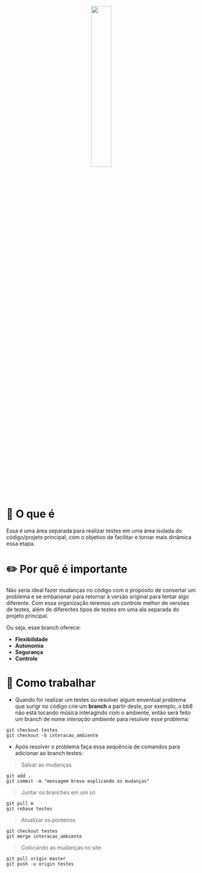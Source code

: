 
<p align="center" width="100%">
    <img width="33%" src="https://github.com/user-attachments/assets/325bb056-378b-4c98-8ddc-74a97417cbd5">
</p>

# 🔧 O que é
Essa é uma área separada para realizar testes em uma área isolada do código/projeto principal, com o objetivo de facilitar e tornar mais dinâmica essa etapa.


# ✏️ Por quê é importante

Não seria ideal fazer mudanças no código com o propósito de consertar um problema e se embananar para retornar à versão original para tentar algo diferente. Com essa organização teremos um controle melhor de versões de testes, além de diferentes tipos de testes em uma ala separada do projeto principal.

Ou seja, esse branch oferece:
- **Flexibilidade**
- **Autonomia**
- **Segurança**
- **Controle**

#  🫡 Como trabalhar

- Quando for realizar um testes ou resolver algum enventual problema que surigr no código crie um **branch** a partir deste, por exemplo, o bb8 não está tocando música interagindo com o ambiente, então será feito um branch de nome *interação ambiente* para resolver esse problema:
```
git checkout testes
git checkout -b interacao_ambiente
```
- Após resolver o problema faça essa sequência de comandos para adicionar ao branch testes:
> Salvar as mudanças

```
git add .
git commit -m "mensagem breve explicando as mudanças"
```
> Juntar os branches em um só

```
git pull m
git rebase testes
```
> Atualizar os ponteiros

```
git checkout testes
git merge interacao_ambiente
```

> Colocando as mudanças no site
```
git pull origin master
git push -u origin testes
```
